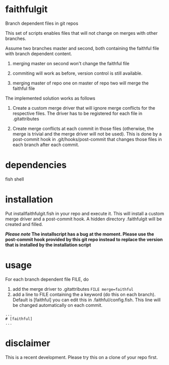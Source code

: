 # faithfulgit
Branch dependent files in git repos

This set of scripts enables files that will not change on merges with other branches.

Assume two branches master and second, both containing the faithful file with branch dependent content.

1) merging master on second won't change the faithful file

2) commiting will work as before, version control is still available.

3) merging master of repo one on master of repo two will merge the faithful file



The implemented solution works as follows

1) Create a custom merge driver that will ignore merge conflicts for the respective files. The driver has to be registered for each file in .gitattributes

2) Create merge conflicts at each commit in those files (otherwise, the merge is trivial and the merge driver will not be used). This is done by a post-commit hook in .git/hooks/post-commit that changes those files in each branch after each commit.

# dependencies
fish shell

# installation
Put installfaithfulgit.fish in your repo and execute it. This will install a custom merge driver and a post-commit hook. A hidden directory .faithfulgit will be created and filled.

**_Please note_ The installscript has a bug at the moment. Please use the post-commit hook provided by this git repo instead to replace the version that is installed by the installation script**

# usage
For each branch dependent file FILE, do
1) add the merge driver to .gitattributes
`FILE merge=faithful`
2) add a line to FILE containing the a keyword (do this on each branch). Default is [faithful] you can edit this in .faithful/config.fish. This line will be changed automatically on each commit.
~~~~
...
# [faithful]
...
~~~~

# disclaimer
This is a recent development. Please try this on a clone of your repo first.
